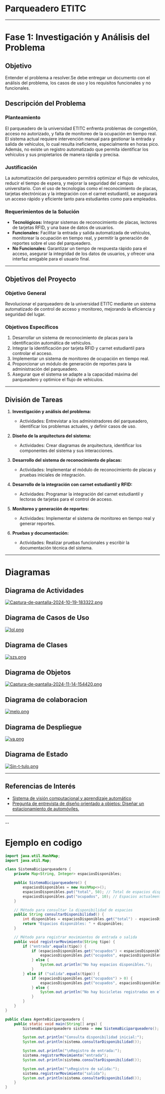 # Parqueadero ETITC
---
# Fase 1: Investigación y Análisis del Problema

## Objetivo
Entender el problema a resolver.Se debe entregar un documento con el análisis del problema, los casos de uso y los requisitos funcionales y no funcionales.


## Descripción del Problema

### Planteamiento
El parqueadero de la universidad ETITC enfrenta problemas de congestión, acceso no autorizado, y falta de monitoreo de la ocupación en tiempo real. El sistema actual requiere intervención manual para gestionar la entrada y salida de vehículos, lo cual resulta ineficiente, especialmente en horas pico. Además, no existe un registro automatizado que permita identificar los vehículos y sus propietarios de manera rápida y precisa.

### Justificación
La automatización del parqueadero permitirá optimizar el flujo de vehículos, reducir el tiempo de espera, y mejorar la seguridad del campus universitario. Con el uso de tecnologías como el reconocimiento de placas, tarjetas electrónicas y la integración con el carnet estudiantil, se asegurará un acceso rápido y eficiente tanto para estudiantes como para empleados.

### Requerimientos de la Solución
- **Tecnológicos:** Integrar sistemas de reconocimiento de placas, lectores de tarjetas RFID, y una base de datos de usuarios.
- **Funcionales:** Facilitar la entrada y salida automatizada de vehículos, monitorear la ocupación en tiempo real, y permitir la generación de reportes sobre el uso del parqueadero.
- **No Funcionales:** Garantizar un tiempo de respuesta rápido para el acceso, asegurar la integridad de los datos de usuarios, y ofrecer una interfaz amigable para el usuario final.

---

## Objetivos del Proyecto

### Objetivo General
Revolucionar el parqueadero de la universidad ETITC mediante un sistema automatizado de control de acceso y monitoreo, mejorando la eficiencia y seguridad del lugar.

### Objetivos Específicos
1. Desarrollar un sistema de reconocimiento de placas para la identificación automática de vehículos.
2. Integrar la identificación por tarjeta RFID y carnet estudiantil para controlar el acceso.
3. Implementar un sistema de monitoreo de ocupación en tiempo real.
4. Proporcionar un módulo de generación de reportes para la administración del parqueadero.
5. Asegurar que el sistema se adapte a la capacidad máxima del parqueadero y optimice el flujo de vehículos.

---

## División de Tareas

1. **Investigación y análisis del problema:**
   - Actividades: Entrevistar a los administradores del parqueadero, identificar los problemas actuales, y definir casos de uso.

2. **Diseño de la arquitectura del sistema:**
   - Actividades: Crear diagramas de arquitectura, identificar los componentes del sistema y sus interacciones.

3. **Desarrollo del sistema de reconocimiento de placas:**
   - Actividades: Implementar el módulo de reconocimiento de placas y pruebas iniciales de integración.

4. **Desarrollo de la integración con carnet estudiantil y RFID:**
   - Actividades: Programar la integración del carnet estudiantil y lectoras de tarjetas para el control de acceso.

5. **Monitoreo y generación de reportes:**
   - Actividades: Implementar el sistema de monitoreo en tiempo real y generar reportes.

6. **Pruebas y documentación:**
   - Actividades: Realizar pruebas funcionales y escribir la documentación técnica del sistema.

---

# Diagramas 
## Diagrama de Actividades
[![Captura-de-pantalla-2024-10-19-183322.png](https://i.postimg.cc/25qD1rrT/Captura-de-pantalla-2024-10-19-183322.png)](https://postimg.cc/B8GyyW81)
## Diagrama de Casos de Uso
[![lol.png](https://i.postimg.cc/6qFBXJPc/lol.png)](https://postimg.cc/V09xqTm0)
## Diagrama de Clases
[![szs.png](https://i.postimg.cc/0j0htgsr/szs.png)](https://postimg.cc/jnC85FCr)
## Diagrama de Objetos
[![Captura-de-pantalla-2024-11-14-154420.png](https://i.postimg.cc/W1rdn06V/Captura-de-pantalla-2024-11-14-154420.png)](https://postimg.cc/mPLZZz5p)
## Diagrama de colaboracion
[![melo.png](https://i.postimg.cc/vZb5RJdb/melo.png)](https://postimg.cc/WhYdgf3H)
## Diagrama de Despliegue
[![va.png](https://i.postimg.cc/BQqvJ4tY/va.png)](https://postimg.cc/PNRH4GWY)
## Diagrama de Estado
[![Sin-t-tulo.png](https://i.postimg.cc/RVXwBPCt/Sin-t-tulo.png)](https://postimg.cc/D84SQPXf)

---
## Referencias de Interés

- [Sistema de visión computacional y aprendizaje automático](https://github.com/offsouza/parking_lot_opencv)
- [ Pregunta de entrevista de diseño orientado a objetos: Diseñar un estacionamiento de automóviles.](https://www.youtube.com/watch?v=2vtT6TBnOAM)
---

--
# Ejemplo en codigo 

```java
import java.util.HashMap;
import java.util.Map;

class SistemaBiciparqueadero {
    private Map<String, Integer> espaciosDisponibles;

    public SistemaBiciparqueadero() {
        espaciosDisponibles = new HashMap<>();
        espaciosDisponibles.put("total", 50); // Total de espacios disponibles
        espaciosDisponibles.put("ocupados", 10); // Espacios actualmente ocupados
    }

    // Método para consultar la disponibilidad de espacios
    public String consultarDisponibilidad() {
        int disponibles = espaciosDisponibles.get("total") - espaciosDisponibles.get("ocupados");
        return "Espacios disponibles: " + disponibles;
    }

    // Método para registrar movimientos de entrada o salida
    public void registrarMovimiento(String tipo) {
        if ("entrada".equals(tipo)) {
            if (espaciosDisponibles.get("ocupados") < espaciosDisponibles.get("total")) {
                espaciosDisponibles.put("ocupados", espaciosDisponibles.get("ocupados") + 1);
            } else {
                System.out.println("No hay espacios disponibles.");
            }
        } else if ("salida".equals(tipo)) {
            if (espaciosDisponibles.get("ocupados") > 0) {
                espaciosDisponibles.put("ocupados", espaciosDisponibles.get("ocupados") - 1);
            } else {
                System.out.println("No hay bicicletas registradas en el parqueadero.");
            }
        }
    }
}

public class AgenteBiciparqueadero {
    public static void main(String[] args) {
        SistemaBiciparqueadero sistema = new SistemaBiciparqueadero();

        System.out.println("Consulta disponibilidad inicial:");
        System.out.println(sistema.consultarDisponibilidad());

        System.out.println("\nRegistro de entrada:");
        sistema.registrarMovimiento("entrada");
        System.out.println(sistema.consultarDisponibilidad());

        System.out.println("\nRegistro de salida:");
        sistema.registrarMovimiento("salida");
        System.out.println(sistema.consultarDisponibilidad());
    }
}

